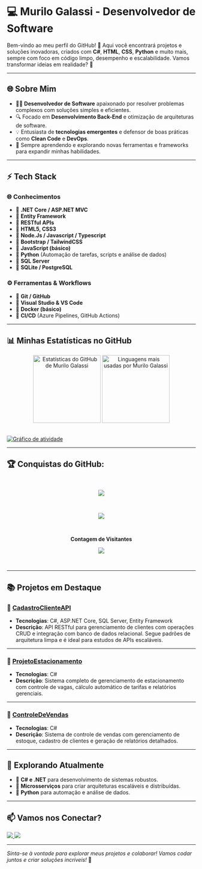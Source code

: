 # 💻 **Murilo Galassi - Desenvolvedor de Software**

Bem-vindo ao meu perfil do GitHub! 🚀 Aqui você encontrará projetos e soluções inovadoras, criados com **C#**, **HTML**, **CSS**, **Python** e muito mais, sempre com foco em código limpo, desempenho e escalabilidade. Vamos transformar ideias em realidade? 🌟

---

## 🌐 **Sobre Mim**

- 👨‍💻 **Desenvolvedor de Software** apaixonado por resolver problemas complexos com soluções simples e eficientes.  
- 🔍 Focado em **Desenvolvimento Back-End** e otimização de arquiteturas de software.  
- 💡 Entusiasta de **tecnologias emergentes** e defensor de boas práticas como **Clean Code** e **DevOps**.  
- 🌱 Sempre aprendendo e explorando novas ferramentas e frameworks para expandir minhas habilidades.

---

## ⚡ **Tech Stack**

### 🌐 **Conhecimentos**
- 🔹 **.NET Core / ASP.NET MVC**
- 🔹 **Entity Framework**
- 🔹 **RESTful APIs**
- 🔹 **HTML5, CSS3**
- 🔹 **Node.Js / Javascript / Typescript**
- 🔹 **Bootstrap / TailwindCSS**
- 🔹 **JavaScript (básico)**
- 🔹 **Python** (Automação de tarefas, scripts e análise de dados)
- 🔹 **SQL Server**
- 🔹 **SQLite / PostgreSQL**

### ⚙️ **Ferramentas & Workflows**
- 🔹 **Git / GitHub**
- 🔹 **Visual Studio & VS Code**
- 🔹 **Docker (básico)**
- 🔹 **CI/CD** (Azure Pipelines, GitHub Actions)


---

## 📊 **Minhas Estatísticas no GitHub**

<div align="center">
  <img height="180em" src="https://github-readme-stats.vercel.app/api?username=MuriloGalassi&show_icons=true&hide_border=true&theme=radical" alt="Estatísticas do GitHub de Murilo Galassi" />
  <img height="180em" src="https://github-readme-stats.vercel.app/api/top-langs/?username=MuriloGalassi&layout=compact&hide_border=true&theme=radical" alt="Linguagens mais usadas por Murilo Galassi" />
</div>

<br>

[![Gráfico de atividade](https://github-readme-activity-graph.vercel.app/graph?username=MuriloGalassi&bg_color=0d1117&color=58a6ff&line=58a6ff&point=fef3bd&area=true&hide_border=true)](https://github.com/ashutosh00710/github-readme-activity-graph)


---

## 🏆 Conquistas do GitHub:

<br>

<p align="center">
  <img src="https://github-readme-streak-stats.herokuapp.com/?user=MuriloGalassi&theme=dark&hide_border=true" />
</p>

<br>

<p align="center">
  <img src="https://github-profile-trophy.vercel.app/?username=MuriloGalassi&theme=dracula&row=2&no-bg=true&column=3&margin-w=15&margin-h=15" />
</p>

<div align="center">
<br><p align="centre"><b>Contagem de Visitantes</b></p>  
<p align="center"><img align="center" src="https://profile-counter.glitch.me/{MuriloGalassi}/count.svg" /></p> 
<br></div>


---

## 📚 **Projetos em Destaque**

### 🔹 [CadastroClienteAPI](https://github.com/MuriloGalassi/CadastroClienteAPI)  
- **Tecnologias**: C#, ASP.NET Core, SQL Server, Entity Framework  
- **Descrição**: API RESTful para gerenciamento de clientes com operações CRUD e integração com banco de dados relacional. Segue padrões de arquitetura limpa e é ideal para estudos de APIs escaláveis.


---

### 🔹 [ProjetoEstacionamento](https://github.com/MuriloGalassi/ProjetoEstacionamento)  
- **Tecnologias**: C#  
- **Descrição**: Sistema completo de gerenciamento de estacionamento com controle de vagas, cálculo automático de tarifas e relatórios gerenciais.


---

### 🔹 [ControleDeVendas](https://github.com/MuriloGalassi/ControleDeVendas)  
- **Tecnologias**: C#  
- **Descrição**: Sistema de controle de vendas com gerenciamento de estoque, cadastro de clientes e geração de relatórios detalhados.


---

## 🌱 **Explorando Atualmente**

- 🔹 **C# e .NET** para desenvolvimento de sistemas robustos.  
- 🔹 **Microsserviços** para criar arquiteturas escaláveis e distribuídas.  
- 🔹 **Python** para automação e análise de dados.  


---

## 📫 **Vamos nos Conectar?**

<p align="left">
  <a href="https://www.linkedin.com/in/murilo-galassi-56b219226/" target="_blank">
    <img src="https://img.shields.io/badge/LinkedIn-0077B5?style=for-the-badge&logo=linkedin&logoColor=white" />
  </a>
  <a href="mailto:seuemail@dominio.com" target="_blank">
    <img src="https://img.shields.io/badge/Email-D14836?style=for-the-badge&logo=gmail&logoColor=white" />
  </a>
</p>

---

_Sinta-se à vontade para explorar meus projetos e colaborar! Vamos codar juntos e criar soluções incríveis!_ 🚀
